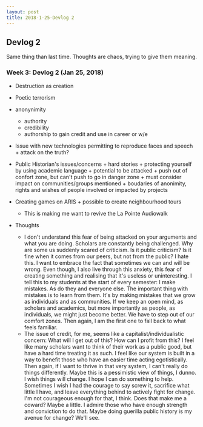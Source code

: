 ```yaml
---
layout: post
title: 2018-1-25-Devlog 2
---
```


## Devlog 2

Same thing than last time. Thoughts are chaos, trying to give them meaning.

### Week 3: Devlog 2 (Jan 25, 2018)
  * Destruction as creation
  * Poetic terrorism
  * anonynimity
    + authority
    + credibility
    + authorship to gain credit and use in career or w/e
   * Issue with new technologies permitting to reproduce faces and speech
    + attack on the truth?
   * Public Historian's issues/concerns
    + hard stories
    + protecting yourself by using academic language
    + potential to be attacked
    + push out of confort zone, but can't push to go in danger zone
    + must consider impact on communities/groups mentioned
    + boudaries of anonimity, rights and wishes of people involved or impacted by projects
   * Creating games on ARIS
    + possible to create neighbourhood tours
      * This is making me want to revive the La Pointe Audiowalk
 
   * Thoughts
     + I don't understand this fear of being attacked on your arguments and what you are doing. Scholars are constantly being challenged. Why are some us suddenly scared of criticism. Is it public criticism? Is it fine when it comes from our peers, but not from the public? I hate this. I want to embrace the fact that sometimes we can and will be wrong. Even though, I also live through this anxiety, this fear of creating something and realising that it's useless or uninteresting. 
     I tell this to my students at the start of every semester: I make mistakes. As do they and everyone else. The important thing with mistakes is to learn from them. It's by making mistakes that we grow as individuals and as communities. If we keep an open mind, as scholars and academics, but more importantly as people, as individuals, we might just become better.
     We have to step out of our comfort zones. Then again, I am the first one to fall back to what feels familiar.
     + The issue of credit, for me, seems like a capitalist/individualistic concern: What will I get out of this? How can I profit from this?
     I feel like many scholars want to think of their work as a public good, but have a hard time treating it as such. I feel like our system is built in a way to benefit those who have an easier time acting egotistically. Then again, if I want to thrive in that very system, I can't really do things differently. Maybe this is a pessimistic view of things, I dunno. I wish things will change. I hope I can do something to help. 
     Sometimes I wish I had the courage to say screw it, sacrifice what little I have, and leave everything behind to actively fight for change. I'm not courageous enough for that, I think. Does that make me a coward? Maybe a little. I admire those who have enough strength and conviction to do that.
     Maybe doing guerilla public history is my avenue for change? We'll see.
